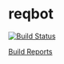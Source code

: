 # reqbot

[![Build Status](https://travis-ci.org/typingincolor/reqbot.svg?branch=master)](https://travis-ci.org/typingincolor/reqbot)

[Build Reports](http://reqbot.landofshattereddreams.com)